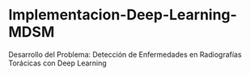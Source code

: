 # Implementacion-Deep-Learning-MDSM
Desarrollo del Problema: Detección de Enfermedades en Radiografías Torácicas con Deep Learning
